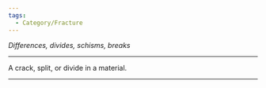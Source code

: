```yaml
---
tags:
  - Category/Fracture
---
```

*Differences, divides, schisms, breaks*

---

A crack, split, or divide in a material.

---